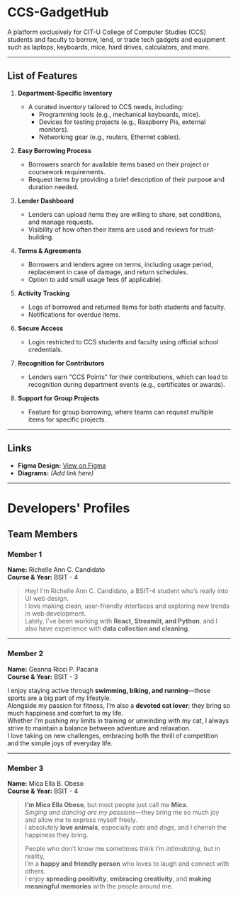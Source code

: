 # **CCS-GadgetHub**  
A platform exclusively for CIT-U College of Computer Studies (CCS) students and faculty to borrow, lend, or trade tech gadgets and equipment such as laptops, keyboards, mice, hard drives, calculators, and more.  

---

## **List of Features**  

1. **Department-Specific Inventory**  
   - A curated inventory tailored to CCS needs, including:  
     - Programming tools (e.g., mechanical keyboards, mice).  
     - Devices for testing projects (e.g., Raspberry Pis, external monitors).  
     - Networking gear (e.g., routers, Ethernet cables).  

2. **Easy Borrowing Process**  
   - Borrowers search for available items based on their project or coursework requirements.  
   - Request items by providing a brief description of their purpose and duration needed.  

3. **Lender Dashboard**  
   - Lenders can upload items they are willing to share, set conditions, and manage requests.  
   - Visibility of how often their items are used and reviews for trust-building.  

4. **Terms & Agreements**  
   - Borrowers and lenders agree on terms, including usage period, replacement in case of damage, and return schedules.  
   - Option to add small usage fees (if applicable).  

5. **Activity Tracking**  
   - Logs of borrowed and returned items for both students and faculty.  
   - Notifications for overdue items.  

6. **Secure Access**  
   - Login restricted to CCS students and faculty using official school credentials.  

7. **Recognition for Contributors**  
   - Lenders earn "CCS Points" for their contributions, which can lead to recognition during department events (e.g., certificates or awards).  

8. **Support for Group Projects**  
   - Feature for group borrowing, where teams can request multiple items for specific projects.  

---

## **Links**  
- **Figma Design:** [View on Figma](https://www.figma.com/design/b8e6T0FNvYaeGSwZYzLlNU/CSS-GadgetHub?t=51Gpm1WK4djsRjSj-1)  
- **Diagrams:** _(Add link here)_  

---

# **Developers' Profiles**  

## **Team Members**  

### **Member 1**  
**Name:** Richelle Ann C. Candidato  
**Course & Year:** BSIT - 4  

> Hey! I'm Richelle Ann C. Candidato, a BSIT-4 student who’s really into UI web design.  
> I love making clean, user-friendly interfaces and exploring new trends in web development.  
> Lately, I've been working with **React, Streamlit, and Python**, and I also have experience with **data collection and cleaning**.  

---

### **Member 2**  
**Name:** Geanna Ricci P. Pacana  
**Course & Year:** BSIT - 3  

I enjoy staying active through **swimming, biking, and running**—these sports are a big part of my lifestyle.  
Alongside my passion for fitness, I’m also a **devoted cat lover**; they bring so much happiness and comfort to my life.  
Whether I'm pushing my limits in training or unwinding with my cat, I always strive to maintain a balance between adventure and relaxation.  
I love taking on new challenges, embracing both the thrill of competition and the simple joys of everyday life.  

---

### **Member 3**  
**Name:** Mica Ella B. Obeso  
**Course & Year:** BSIT - 4  

> **I’m Mica Ella Obeso**, but most people just call me **Mica**.  
> *Singing and dancing are my passions*—they bring me so much joy and allow me to express myself freely.  
> I absolutely **love animals**, especially *cats* and *dogs*, and I cherish the happiness they bring.  
>   
> People who don’t know me sometimes think I’m *intimidating*, but in reality,  
> I’m a **happy and friendly person** who loves to laugh and connect with others.  
> I enjoy **spreading positivity**, **embracing creativity**, and **making meaningful memories** with the people around me.  
